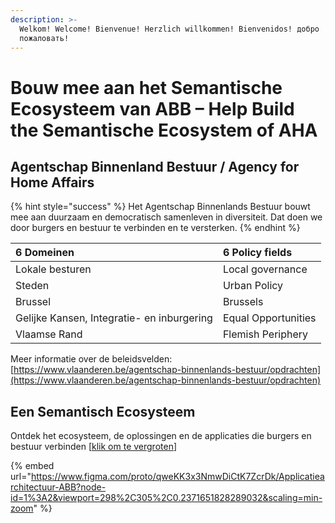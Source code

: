 ```yaml
---
description: >-
  Welkom! Welcome! Bienvenue! Herzlich willkommen! Bienvenidos! добро
  пожаловать!
---
```


# Bouw mee aan het Semantische Ecosysteem van ABB  – Help Build the Semantische Ecosystem of AHA

## **Agentschap Binnenland Bestuur /** Agency for Home Affairs

{% hint style="success" %}
Het Agentschap Binnenlands Bestuur bouwt mee aan duurzaam en democratisch samenleven in diversiteit. Dat doen we door burgers en bestuur te verbinden en te versterken.
{% endhint %}

| 6 Domeinen | 6 Policy fields |
| :--- | :--- |
| Lokale besturen | Local governance |
| Steden | Urban Policy |
| Brussel | Brussels |
| Gelijke Kansen, Integratie- en inburgering | Equal Opportunities |
| Vlaamse Rand | Flemish Periphery |

Meer informatie over de beleidsvelden: [https://www.vlaanderen.be/agentschap-binnenlands-bestuur/opdrachten](https://www.vlaanderen.be/agentschap-binnenlands-bestuur/opdrachten)

## Een Semantisch Ecosysteem

Ontdek het ecosysteem, de oplossingen en de applicaties die burgers en bestuur verbinden \[[klik om te vergroten](https://www.figma.com/proto/qweKK3x3NmwDiCtK7ZcrDk/Applicatiearchitectuur-ABB?node-id=1%3A2&viewport=298%2C305%2C0.2371651828289032&scaling=min-zoom)\]

{% embed url="https://www.figma.com/proto/qweKK3x3NmwDiCtK7ZcrDk/Applicatiearchitectuur-ABB?node-id=1%3A2&viewport=298%2C305%2C0.2371651828289032&scaling=min-zoom" %}

